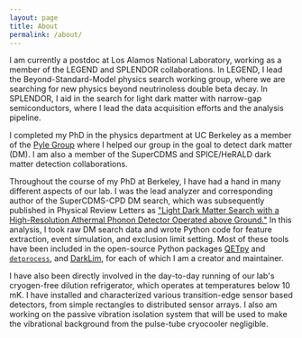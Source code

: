 ```yaml
---
layout: page
title: About
permalink: /about/
---
```


I am currently a postdoc at Los Alamos National Laboratory, working as a member of the LEGEND and SPLENDOR collaborations. In LEGEND, I lead the Beyond-Standard-Model physics search working group, where we are searching for new physics beyond neutrinoless double beta decay. In SPLENDOR, I aid in the search for light dark matter with narrow-gap semiconductors, where I lead the data acquisition efforts and the analysis pipeline.

I completed my PhD in the physics department at UC Berkeley as a member of the [Pyle Group](https://sites.google.com/berkeley.edu/pylegroup) where I helped our group in the goal to detect dark matter (DM). I am also a member of the SuperCDMS and SPICE/HeRALD dark matter detection collaborations.

Throughout the course of my PhD at Berkeley, I have had a hand in many different aspects of our lab. I was the lead analyzer and corresponding author of the SuperCDMS-CPD DM search, which was subsequently published in Physical Review Letters as ["Light Dark Matter Search with a High-Resolution Athermal Phonon Detector Operated above Ground."](https://doi.org/10.1103/PhysRevLett.127.061801) In this analysis, I took raw DM search data and wrote Python code for feature extraction, event simulation, and exclusion limit setting. Most of these tools have been included in the open-source Python packages [QETpy](https://github.com/spice-herald/QETpy) and [`detprocess`](https://github.com/spice-herald/detprocess), and [DarkLim](https://github.com/spice-herald/DarkLim), for each of which I am a creator and maintainer.

I have also been directly involved in the day-to-day running of our lab's cryogen-free dilution refrigerator, which operates at temperatures below 10 mK. I have installed and characterized various transition-edge sensor based detectors, from simple rectangles to distributed sensor arrays. I also am working on the passive vibration isolation system that will be used to make the vibrational background from the pulse-tube cryocooler negligible.
